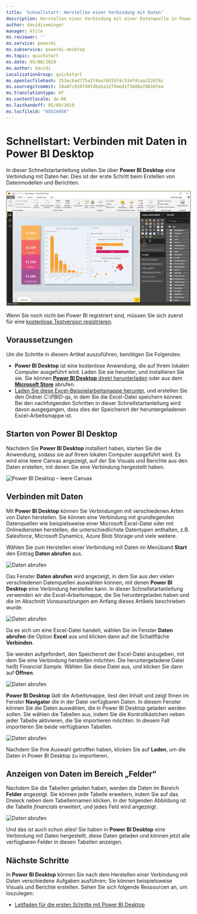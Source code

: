 ```yaml
---
title: 'Schnellstart: Herstellen einer Verbindung mit Daten'
description: Herstellen einer Verbindung mit einer Datenquelle in Power BI Desktop
author: davidiseminger
manager: kfile
ms.reviewer: ''
ms.service: powerbi
ms.subservice: powerbi-desktop
ms.topic: quickstart
ms.date: 05/08/2019
ms.author: davidi
LocalizationGroup: quickstart
ms.openlocfilehash: 253ecbad775a2f4aa7dd1974c534fdcaa222676c
ms.sourcegitcommit: 10a87c016f497dbeba32f94ed1f3688a70816fea
ms.translationtype: HT
ms.contentlocale: de-DE
ms.lasthandoff: 05/09/2019
ms.locfileid: "65514456"
---
```

# <a name="quickstart-connect-to-data-in-power-bi-desktop"></a>Schnellstart: Verbinden mit Daten in Power BI Desktop

In dieser Schnellstartanleitung stellen Sie über **Power BI Desktop** eine Verbindung mit Daten her. Dies ist der erste Schritt beim Erstellen von Datenmodellen und Berichten.

![Power BI Desktop](media/desktop-what-is-desktop/what-is-desktop_01.png)

Wenn Sie noch nicht bei Power BI registriert sind, müssen Sie sich zuerst für eine [kostenlose Testversion registrieren](https://app.powerbi.com/signupredirect?pbi_source=web).

## <a name="prerequisites"></a>Voraussetzungen

Um die Schritte in diesem Artikel auszuführen, benötigen Sie Folgendes:
* **Power BI Desktop** ist eine kostenlose Anwendung, die auf Ihrem lokalen Computer ausgeführt wird. Laden Sie sie herunter, und installieren Sie sie. Sie können [**Power BI Desktop** direkt herunterladen](https://powerbi.microsoft.com/desktop) oder aus dem [**Microsoft Store**](http://aka.ms/pbidesktopstore) abrufen.
* [Laden Sie diese Excel-Beispielarbeitsmappe herunter](http://go.microsoft.com/fwlink/?LinkID=521962), und erstellen Sie den Ordner *C:\PBID-qs*, in dem Sie die Excel-Datei speichern können. Bei den nachfolgenden Schritten in dieser Schnellstartanleitung wird davon ausgegangen, dass dies der Speicherort der heruntergeladenen Excel-Arbeitsmappe ist.

## <a name="launch-power-bi-desktop"></a>Starten von Power BI Desktop

Nachdem Sie **Power BI Desktop** installiert haben, starten Sie die Anwendung, sodass sie auf Ihrem lokalen Computer ausgeführt wird. Es wird eine leere Canvas angezeigt, auf der Sie Visuals und Berichte aus den Daten erstellen, mit denen Sie eine Verbindung hergestellt haben. 

![Power BI Desktop – leere Canvas](media/desktop-quickstart-connect-to-data/qs-connect-data_01.png)

## <a name="connect-to-data"></a>Verbinden mit Daten

Mit **Power BI Desktop** können Sie Verbindungen mit verschiedenen Arten von Daten herstellen. Sie können eine Verbindung mit grundlegenden Datenquellen wie beispielsweise einer Microsoft Excel-Datei oder mit Onlinediensten herstellen, die unterschiedlichste Datentypen enthalten, z.B. Salesforce, Microsoft Dynamics, Azure Blob Storage und viele weitere.

Wählen Sie zum Herstellen einer Verbindung mit Daten im Menüband **Start** den Eintrag **Daten abrufen** aus.

![Daten abrufen](media/desktop-quickstart-connect-to-data/qs-connect-data_02.png)

Das Fenster **Daten abrufen** wird angezeigt, in dem Sie aus den vielen verschiedenen Datenquellen auswählen können, mit denen **Power BI Desktop** eine Verbindung herstellen kann. In dieser Schnellstartanleitung verwenden wir die Excel-Arbeitsmappe, die Sie heruntergeladen haben und die im Abschnitt *Voraussetzungen* am Anfang dieses Artikels beschrieben wurde.

![Daten abrufen](media/desktop-quickstart-connect-to-data/qs-connect-data_03.png)

Da es sich um eine Excel-Datei handelt, wählen Sie im Fenster **Daten abrufen** die Option **Excel** aus und klicken dann auf die Schaltfläche **Verbinden**.

Sie werden aufgefordert, den Speicherort der Excel-Datei anzugeben, mit dem Sie eine Verbindung herstellen möchten. Die heruntergeladene Datei heißt *Financial Sample*. Wählen Sie diese Datei aus, und klicken Sie dann auf **Öffnen**.

![Daten abrufen](media/desktop-quickstart-connect-to-data/qs-connect-data_04.png)

**Power BI Desktop** lädt die Arbeitsmappe, liest den Inhalt und zeigt Ihnen im Fenster **Navigator** die in der Datei verfügbaren Daten. In diesem Fenster können Sie die Daten auswählen, die in Power BI Desktop geladen werden sollen. Sie wählen die Tabellen aus, indem Sie die Kontrollkästchen neben jeder Tabelle aktivieren, die Sie importieren möchten. In diesem Fall importieren Sie beide verfügbaren Tabellen.

![Daten abrufen](media/desktop-quickstart-connect-to-data/qs-connect-data_05.png)

Nachdem Sie Ihre Auswahl getroffen haben, klicken Sie auf **Laden**, um die Daten in Power BI Desktop zu importieren.

## <a name="view-data-in-the-fields-pane"></a>Anzeigen von Daten im Bereich „Felder“

Nachdem Sie die Tabellen geladen haben, werden die Daten im Bereich **Felder** angezeigt. Sie können jede Tabelle erweitern, indem Sie auf das Dreieck neben dem Tabellennamen klicken. In der folgenden Abbildung ist die Tabelle *financials* erweitert, und jedes Feld wird angezeigt. 

![Daten abrufen](media/desktop-quickstart-connect-to-data/qs-connect-data_06.png)

Und das ist auch schon alles! Sie haben in **Power BI Desktop** eine Verbindung mit Daten hergestellt, diese Daten geladen und können jetzt alle verfügbaren Felder in diesen Tabellen anzeigen.

## <a name="next-steps"></a>Nächste Schritte

In **Power BI Desktop** können Sie nach dem Herstellen einer Verbindung mit Daten verschiedene Aufgaben ausführen; Sie können beispielsweise Visuals und Berichte erstellen. Sehen Sie sich folgende Ressourcen an, um loszulegen:

* [Leitfaden für die ersten Schritte mit Power BI Desktop](desktop-getting-started.md)